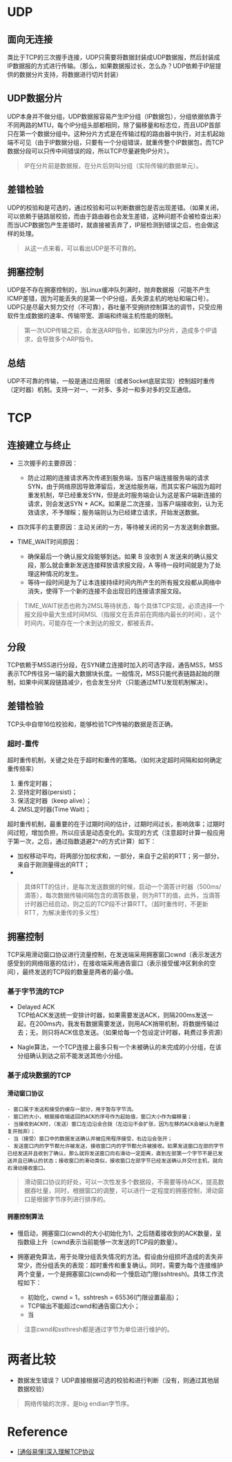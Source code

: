 # UDP
## 面向无连接
类比于TCP的三次握手连接，UDP只需要将数据封装成UDP数据报，然后封装成IP数据报的方式进行传输。（那么，如果数据报过长，怎么办？UDP依赖于IP层提供的数据分片支持，将数据进行切片封装）

## UDP数据分片
UDP本身并不做分组，UDP数据报容易产生IP分组（IP数据包），分组依据依靠于不同两路的MTU，每个IP分组头部都相同，除了偏移量和标志位，而且UDP首部只在第一个数据分组中。这种分片方式是在传输过程的路由器中执行，对主机起始端不可见（由于IP数据分组，只要有一个分组错误，就重传整个IP数据包，而TCP数据分段可以只传中间错误的段，所以TCP尽量避免IP分片）。

> IP在分片前是数据报，在分片后则叫分组（实际传输的数据单元）。

## 差错检验
UDP的校验和是可选的，通过校验和可以判断数据包是否出现差错。（如果关闭，可以依赖于链路层校验，而由于路由器也会发生差错，这种问题不会被检查出来）而当UCP数据包产生差错时，就直接被丢弃了，IP层检测到错误之后，也会做这样的处理。

> 从这一点来看，可以看出UDP是不可靠的。

## 拥塞控制
UDP是不存在拥塞控制的，当Linux缓冲队列满时，抛弃数据报（可能不产生ICMP差错，因为可能丢失的是第一个IP分组，丢失源主机的地址和端口号）。UDP只是尽最大努力交付（不可靠），吞吐量不受拥挤控制算法的调节，只受应用软件生成数据的速率、传输带宽、源端和终端主机性能的限制。
> 第一次UDP传输之前，会发送ARP指令，如果因为IP分片，造成多个IP请求，会导致多个ARP指令。

## 总结
UDP不可靠的传输，一般是通过应用层（或者Socket底层实现）控制超时重传（定时器）机制。支持一对一、一对多、多对一和多对多的交互通信。

# TCP
## 连接建立与终止
- 三次握手的主要原因：
    - 防止过期的连接请求再次传递到服务端，当客户端连接服务端的请求SYN，由于网络原因导致滞留后，发送给服务端，而其实客户端因为超时重发机制，早已经重发SYN，但是此时服务端会认为这是客户端新连接的请求，则会发送SYN + ACK。如果是二次连接，当客户端接收到，认为无效请求，不予理睬；服务端则认为已经建立请求，开始发送数据。
   
- 四次挥手的主要原因：主动关闭的一方，等待被关闭的另一方发送剩余数据。

- TIME_WAIT时间原因：
    - 确保最后一个确认报文段能够到达。如果 B 没收到 A 发送来的确认报文段，那么就会重新发送连接释放请求报文段，A 等待一段时间就是为了处理这种情况的发生。
    - 等待一段时间是为了让本连接持续时间内所产生的所有报文段都从网络中消失，使得下一个新的连接不会出现旧的连接请求报文段。

> TIME_WAIT状态也称为2MSL等待状态，每个具体TCP实现，必须选择一个报文段中最大生成时间MSL（指报文在丢弃前在网络内最长的时间），这个时间内，可能存在一个未到达的报文，都被丢弃。

## 分段
TCP依赖于MSS进行分段，在SYN建立连接时加入的可选字段，通告MSS，MSS表示TCP传往另一端的最大数据块长度。一般情况，MSS只能代表链路起始的限制，如果中间某段链路减少，也会发生分片（只能通过MTU发现机制解决）。

## 差错检验
TCP头中自带16位校验和，能够检验TCP传输的数据是否正确。

### 超时-重传
超时重传机制，关键之处在于超时和重传的策略。（如何决定超时间隔和如何确定重传频率）
1. 重传定时器；
2. 坚持定时器(persist)；
3. 保活定时器（keep alive）；
4. 2MSL定时器(Time Wait)；

超时重传机制，最重要的在于过期时间的估计，过期时间过长，影响效率；过期时间过短，增加负担，所以应该是动态变化的。实现的方式（注意超时计算一般应用于第一次，之后，通过指数退避2^n的方式计算）如下：
- 加权移动平均，将两部分加权求和，一部分，来自于之前的RTT；另一部分，来自于刚测量得出的RTT；
- 

> 具体RTT的估计，是每次发送数据的时候，启动一个滴答计时器（500ms/滴答），每次数据传输间隔包含的滴答数量，则为RTT的值，此外，当滴答计时器已经启动，则之后的TCP段不计算RTT。（超时重传时，不更新RTT，为解决重传的多义性）

## 拥塞控制
TCP采用滑动窗口协议进行流量控制，在发送端采用拥塞窗口cwnd（表示发送方感受到的网络阻塞的估计），在接收端采用通告窗口（表示接受缓冲区剩余的空间），最终发送的TCP段的数量是两者的最小值。

### 基于字节流的TCP

- Delayed ACK <br>
TCP给ACK发送统一安排计时器，如果需要发送ACK，则隔200ms发送一起，在200ms内，我发有数据需要发送，则用ACK捎带机制，将数据传输过去；无，则只将ACK信息发送。（如果给每一个包设定计时器，耗费过多资源）

- Nagle算法，一个TCP连接上最多只有一个未被确认的未完成的小分组，在该分组确认到达之前不能发送其他小分组。

### 基于成块数据的TCP
#### 滑动窗口协议
    - 窗口属于发送和接受的缓存一部分，用于暂存字节流。
    - 窗口的大小，根据接收端返回的ACK的序号作为起始值，窗口大小作为偏移量；
    - 当接收到ACK时，（发送）窗口左边沿会合拢（左边沿不会扩张，因为左移的ACK会被认为是重复并抛弃）；
    - 当（接受）窗口中的数据发送确认并被应用程序接受，右边沿会张开；
    - 发送窗口内的字节都允许被发送，接收窗口内的字节都允许被接收。如果发送窗口左部的字节已经发送并且收到了确认，那么就将发送窗口向右滑动一定距离，直到左部第一个字节不是已发送并且已确认的状态；接收窗口的滑动类似，接收窗口左部字节已经发送确认并交付主机，就向右滑动接收窗口。

> 滑动窗口协议的好处，可以一次性发多个数据段，不需要等待ACK，提高数据吞吐量，同时，根据窗口的调整，可以进行一定程度的拥塞控制，滑动窗口是根据字节序列进行排序的。

#### 拥塞控制算法
- 慢启动，拥塞窗口(cwnd)的大小初始化为1，之后随着接收到的ACK数量，呈指数级上升（cwnd表示当前能够一次发送的TCP段的数量）。

- 拥塞避免算法，用于处理分组丢失情况的方法。假设由分组损坏造成的丢失非常少，而分组丢失的表现：超时重传和重复确认。同时，需要为每个连接维护两个变量，一个是拥塞窗口(cwnd)和一个慢启动门限(sshtresh)。具体工作流程如下：
    - 初始化，cwnd = 1，sshtresh = 65536(门限设置最高)；
    - TCP输出不能超过cwnd和通告窗口大小；
    - 当


> 注意cwnd和ssthresh都是通过字节为单位进行维护的。

# 两者比较
- 数据发生错误？ UDP直接根据可选的校验和进行判断（没有，则通过其他层数据校验）



> 网络传输的次序，是big endian字节序。


# Reference
- [[通俗易懂]深入理解TCP协议](http://www.52im.net/thread-515-1-1.html)